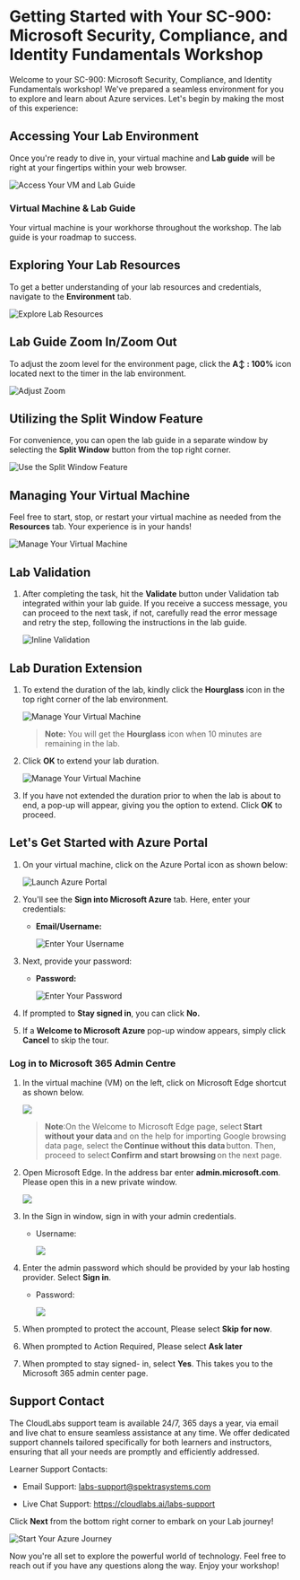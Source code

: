 # Getting Started with Your SC-900: Microsoft Security, Compliance, and Identity Fundamentals Workshop
 
Welcome to your SC-900: Microsoft Security, Compliance, and Identity Fundamentals workshop! We've prepared a seamless environment for you to explore and learn about Azure services. Let's begin by making the most of this experience:
 
## Accessing Your Lab Environment
 
Once you're ready to dive in, your virtual machine and **Lab guide** will be right at your fingertips within your web browser.
 
![Access Your VM and Lab Guide](../Images/new-get-start-25-1.png)

### Virtual Machine & Lab Guide
 
Your virtual machine is your workhorse throughout the workshop. The lab guide is your roadmap to success.
 
## Exploring Your Lab Resources
 
To get a better understanding of your lab resources and credentials, navigate to the **Environment** tab.
 
![Explore Lab Resources](../Images/new-get-start-25-2.png)

## Lab Guide Zoom In/Zoom Out

To adjust the zoom level for the environment page, click the **A↕ : 100%** icon located next to the timer in the lab environment.

![Adjust Zoom](../Images/new-get-start-25-6.png)

## Utilizing the Split Window Feature
 
For convenience, you can open the lab guide in a separate window by selecting the **Split Window** button from the top right corner.
 
![Use the Split Window Feature](../Images/new-get-start-25-3.png)
 
## Managing Your Virtual Machine
 
Feel free to start, stop, or restart your virtual machine as needed from the **Resources** tab. Your experience is in your hands!
 
![Manage Your Virtual Machine](../Images/new-get-start-25-4.png)

## Lab Validation

1. After completing the task, hit the **Validate** button under Validation tab integrated within your lab guide. If you receive a success message, you can proceed to the next task, if not, carefully read the error message and retry the step, following the instructions in the lab guide.

   ![Inline Validation](../Images/new-get-start-25-5.png)

## **Lab Duration Extension**

1. To extend the duration of the lab, kindly click the **Hourglass** icon in the top right corner of the lab environment. 

    ![Manage Your Virtual Machine](../Images/new-get-start-25-7.png)

    >**Note:** You will get the **Hourglass** icon when 10 minutes are remaining in the lab.

2. Click **OK** to extend your lab duration.
 
   ![Manage Your Virtual Machine](../Images/gext2.png)

3. If you have not extended the duration prior to when the lab is about to end, a pop-up will appear, giving you the option to extend. Click **OK** to proceed.

## Let's Get Started with Azure Portal

1. On your virtual machine, click on the Azure Portal icon as shown below:

    ![Launch Azure Portal](../Images/sc900-image(1).png)

2. You'll see the **Sign into Microsoft Azure** tab. Here, enter your credentials:

   - **Email/Username:** <inject key="AzureAdUserEmail"></inject>

     ![Enter Your Username](../Images/sc900-image-1.png)

3. Next, provide your password:

   - **Password:** <inject key="AzureAdUserPassword"></inject>

     ![Enter Your Password](../Images/sc900-image-2.png)

4. If prompted to **Stay signed in**, you can click **No.**

5. If a **Welcome to Microsoft Azure** pop-up window appears, simply click **Cancel** to skip the tour.

### Log in to Microsoft 365 Admin Centre

1. In the virtual machine (VM) on the left, click on Microsoft Edge shortcut as shown below.

    ![](../Images/sc900-introimage1.png)

    >**Note**:On the Welcome to Microsoft Edge page, select **Start without your data** and on the help for importing Google browsing data page, select the **Continue without this data** button. Then, proceed to select **Confirm and start browsing** on the next page.

1. Open Microsoft Edge. In the address bar enter **admin.microsoft.com**. Please open this in a new private window.

      ![](../Images/module4/lab12/main-4.png)

1. In the Sign in window, sign in with your admin credentials.

    - Username: <inject key="AzureAdUserEmail"></inject>

      ![](../Images/module4/lab12/main-4.png)

1. Enter the admin password which should be provided by your lab hosting provider. Select **Sign in**.

    - Password: <inject key="AzureAdUserPassword"></inject>
    
      ![](../Images/module4/lab12/main-3.png)
     
1. When prompted to protect the account, Please select **Skip for now**.
   
1. When prompted to Action Required, Please select **Ask later**

1.  When prompted to stay signed- in, select **Yes**. This takes you to the Microsoft 365 admin center page.

## Support Contact

The CloudLabs support team is available 24/7, 365 days a year, via email and live chat to ensure seamless assistance at any time. We offer dedicated support channels tailored specifically for both learners and instructors, ensuring that all your needs are promptly and efficiently addressed.

Learner Support Contacts:

   - Email Support: labs-support@spektrasystems.com

   - Live Chat Support: https://cloudlabs.ai/labs-support

Click **Next** from the bottom right corner to embark on your Lab journey!

  ![Start Your Azure Journey](../Images/sc900-image(3).png)

Now you're all set to explore the powerful world of technology. Feel free to reach out if you have any questions along the way. Enjoy your workshop!